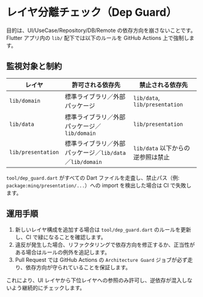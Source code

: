 # レイヤ分離チェック（Dep Guard）

目的は、UI/UseCase/Repository/DB/Remote の依存方向を崩さないことです。Flutter アプリ内の `lib/` 配下では以下のルールを GitHub Actions 上で強制します。

## 監視対象と制約

| レイヤ | 許可される依存先 | 禁止される依存先 |
| --- | --- | --- |
| `lib/domain` | 標準ライブラリ／外部パッケージ | `lib/data`, `lib/presentation` |
| `lib/data` | 標準ライブラリ／外部パッケージ／`lib/domain` | `lib/presentation` |
| `lib/presentation` | 標準ライブラリ／外部パッケージ／`lib/data`／`lib/domain` | `lib/data` 以下からの逆参照は禁止 |

`tool/dep_guard.dart` がすべての Dart ファイルを走査し、禁止パス（例: `package:minq/presentation/...`）への import を検出した場合は CI で失敗します。

## 運用手順

1. 新しいレイヤ構成を追加する場合は `tool/dep_guard.dart` のルールを更新し、CI で緑になることを確認します。
2. 違反が発生した場合、リファクタリングで依存方向を修正するか、正当性がある場合はルールの例外を追記します。
3. Pull Request では GitHub Actions の `Architecture Guard` ジョブが必ず走り、依存方向が守られていることを保証します。

これにより、UI レイヤから下位レイヤへの参照のみ許可し、逆依存が混入しないよう継続的にチェックします。
